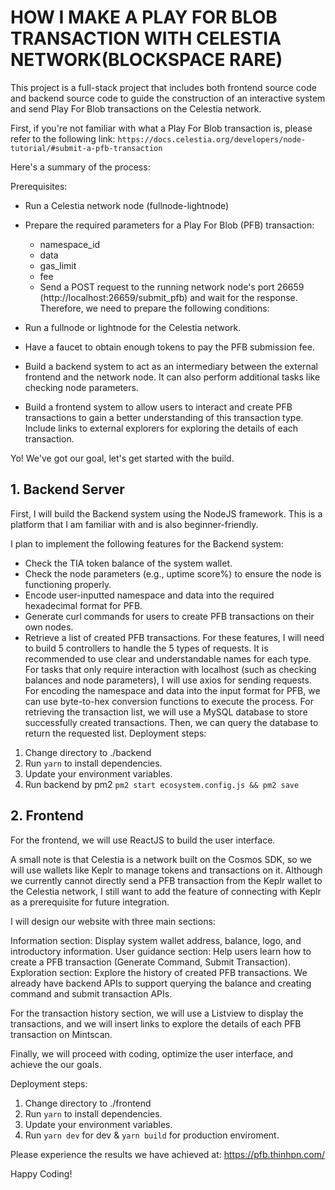 # HOW I MAKE A PLAY FOR BLOB TRANSACTION WITH CELESTIA NETWORK(BLOCKSPACE RARE)
This project is a full-stack project that includes both frontend source code and backend source code to guide the construction of an interactive system and send Play For Blob transactions on the Celestia network.

First, if you're not familiar with what a Play For Blob transaction is, please refer to the following link: `https://docs.celestia.org/developers/node-tutorial/#submit-a-pfb-transaction`

Here's a summary of the process:

Prerequisites:

 * Run a Celestia network node (fullnode-lightnode)
 * Prepare the required parameters for a Play For Blob (PFB) transaction:
    * namespace_id
    * data
    * gas_limit
    * fee
    * Send a POST request to the running network node's port 26659 (http://localhost:26659/submit_pfb) and wait for the response.
Therefore, we need to prepare the following conditions:

 * Run a fullnode or lightnode for the Celestia network.
 * Have a faucet to obtain enough tokens to pay the PFB submission fee.
 * Build a backend system to act as an intermediary between the external frontend and the network node. It can also perform additional tasks like checking node parameters.
 * Build a frontend system to allow users to interact and create PFB transactions to gain a better understanding of this transaction type. Include links to external explorers for exploring the details of each transaction.

 Yo! We've got our goal, let's get started with the build.

## 1. Backend Server
 First, I will build the Backend system using the NodeJS framework. This is a platform that I am familiar with and is also beginner-friendly.

I plan to implement the following features for the Backend system:
 * Check the TIA token balance of the system wallet.
 * Check the node parameters (e.g., uptime score%) to ensure the node is functioning properly.
 * Encode user-inputted namespace and data into the required hexadecimal format for PFB.
 * Generate curl commands for users to create PFB transactions on their own nodes.
 * Retrieve a list of created PFB transactions.
For these features, I will need to build 5 controllers to handle the 5 types of requests. It is recommended to use clear and understandable names for each type.
For tasks that only require interaction with localhost (such as checking balances and node parameters), I will use axios for sending requests.
For encoding the namespace and data into the input format for PFB, we can use byte-to-hex conversion functions to execute the process.
For retrieving the transaction list, we will use a MySQL database to store successfully created transactions. Then, we can query the database to return the requested list.
Deployment steps:

 1. Change directory to ./backend
 2. Run `yarn` to install dependencies.
 3. Update your environment variables.
 4. Run backend by pm2 `pm2 start ecosystem.config.js && pm2 save`

## 2. Frontend
For the frontend, we will use ReactJS to build the user interface.

A small note is that Celestia is a network built on the Cosmos SDK, so we will use wallets like Keplr to manage tokens and transactions on it. Although we currently cannot directly send a PFB transaction from the Keplr wallet to the Celestia network, I still want to add the feature of connecting with Keplr as a prerequisite for future integration.

I will design our website with three main sections:

Information section: Display system wallet address, balance, logo, and introductory information.
User guidance section: Help users learn how to create a PFB transaction (Generate Command, Submit Transaction).
Exploration section: Explore the history of created PFB transactions.
We already have backend APIs to support querying the balance and creating command and submit transaction APIs.

For the transaction history section, we will use a Listview to display the transactions, and we will insert links to explore the details of each PFB transaction on Mintscan.

Finally, we will proceed with coding, optimize the user interface, and achieve the our goals.

Deployment steps:

 1. Change directory to ./frontend
 2. Run `yarn` to install dependencies.
 3. Update your environment variables.
 4. Run `yarn dev` for dev & `yarn build` for production enviroment.

Please experience the results we have achieved at: https://pfb.thinhpn.com/

Happy Coding!

